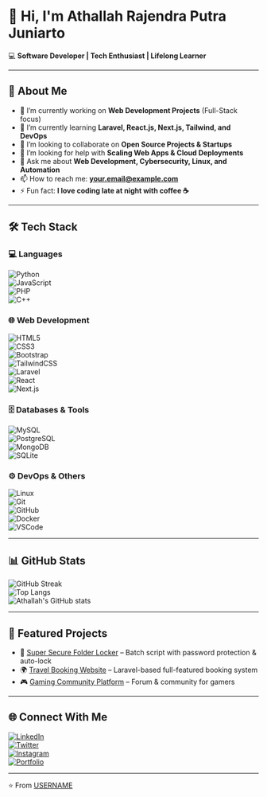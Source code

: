 # 👋 Hi, I'm Athallah Rajendra Putra Juniarto  

💻 **Software Developer | Tech Enthusiast | Lifelong Learner**  

---

## 🚀 About Me  
- 🔭 I’m currently working on **Web Development Projects** (Full-Stack focus)  
- 🌱 I’m currently learning **Laravel, React.js, Next.js, Tailwind, and DevOps**  
- 👯 I’m looking to collaborate on **Open Source Projects & Startups**  
- 🤔 I’m looking for help with **Scaling Web Apps & Cloud Deployments**  
- 💬 Ask me about **Web Development, Cybersecurity, Linux, and Automation**  
- 📫 How to reach me: **your.email@example.com**  
- ⚡ Fun fact: **I love coding late at night with coffee ☕**  

---

## 🛠️ Tech Stack  

### 💻 Languages  
![Python](https://img.shields.io/badge/Python-3776AB?style=flat&logo=python&logoColor=white)  
![JavaScript](https://img.shields.io/badge/JavaScript-F7DF1E?style=flat&logo=javascript&logoColor=black)  
![PHP](https://img.shields.io/badge/PHP-777BB4?style=flat&logo=php&logoColor=white)  
![C++](https://img.shields.io/badge/C++-00599C?style=flat&logo=cplusplus&logoColor=white)  

### 🌐 Web Development  
![HTML5](https://img.shields.io/badge/HTML5-E34F26?style=flat&logo=html5&logoColor=white)  
![CSS3](https://img.shields.io/badge/CSS3-1572B6?style=flat&logo=css3&logoColor=white)  
![Bootstrap](https://img.shields.io/badge/Bootstrap-7952B3?style=flat&logo=bootstrap&logoColor=white)  
![TailwindCSS](https://img.shields.io/badge/Tailwind_CSS-38B2AC?style=flat&logo=tailwind-css&logoColor=white)  
![Laravel](https://img.shields.io/badge/Laravel-FF2D20?style=flat&logo=laravel&logoColor=white)  
![React](https://img.shields.io/badge/React-20232A?style=flat&logo=react&logoColor=61DAFB)  
![Next.js](https://img.shields.io/badge/Next.js-000000?style=flat&logo=nextdotjs&logoColor=white)  

### 🗄️ Databases & Tools  
![MySQL](https://img.shields.io/badge/MySQL-005C84?style=flat&logo=mysql&logoColor=white)  
![PostgreSQL](https://img.shields.io/badge/PostgreSQL-316192?style=flat&logo=postgresql&logoColor=white)  
![MongoDB](https://img.shields.io/badge/MongoDB-4EA94B?style=flat&logo=mongodb&logoColor=white)  
![SQLite](https://img.shields.io/badge/SQLite-07405E?style=flat&logo=sqlite&logoColor=white)  

### ⚙️ DevOps & Others  
![Linux](https://img.shields.io/badge/Linux-FCC624?style=flat&logo=linux&logoColor=black)  
![Git](https://img.shields.io/badge/Git-F05032?style=flat&logo=git&logoColor=white)  
![GitHub](https://img.shields.io/badge/GitHub-181717?style=flat&logo=github&logoColor=white)  
![Docker](https://img.shields.io/badge/Docker-2496ED?style=flat&logo=docker&logoColor=white)  
![VSCode](https://img.shields.io/badge/VSCode-0078d7?style=flat&logo=visual-studio-code&logoColor=white)  

---

## 📊 GitHub Stats  

![GitHub Streak](https://github-readme-streak-stats.herokuapp.com/?user=USERNAME&theme=tokyonight&hide_border=false)  
![Top Langs](https://github-readme-stats.vercel.app/api/top-langs/?username=USERNAME&layout=compact&theme=tokyonight)  
![Athallah's GitHub stats](https://github-readme-stats.vercel.app/api?username=USERNAME&show_icons=true&theme=tokyonight)  

---

## 📂 Featured Projects  
- 🔐 [Super Secure Folder Locker](https://github.com/USERNAME/folder-locker) – Batch script with password protection & auto-lock  
- 🌍 [Travel Booking Website](https://github.com/USERNAME/travel-booking) – Laravel-based full-featured booking system  
- 🎮 [Gaming Community Platform](https://github.com/USERNAME/gaming-community) – Forum & community for gamers  

---

## 🌐 Connect With Me  
[![LinkedIn](https://img.shields.io/badge/LinkedIn-0A66C2?style=flat&logo=linkedin&logoColor=white)](https://linkedin.com/in/USERNAME)  
[![Twitter](https://img.shields.io/badge/Twitter-1DA1F2?style=flat&logo=twitter&logoColor=white)](https://twitter.com/USERNAME)  
[![Instagram](https://img.shields.io/badge/Instagram-E4405F?style=flat&logo=instagram&logoColor=white)](https://instagram.com/USERNAME)  
[![Portfolio](https://img.shields.io/badge/Portfolio-000000?style=flat&logo=react&logoColor=white)](https://yourportfolio.com)  

---

⭐️ From [USERNAME](https://github.com/USERNAME)
